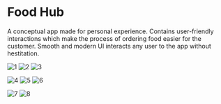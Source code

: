 # Food Hub

A conceptual app made for personal experience. Contains user-friendly interactions which make the process of ordering food easier for the customer. Smooth and modern UI interacts any user to the app without hestitation.


![1](https://user-images.githubusercontent.com/102714819/202761313-1d2befbe-4335-4dcd-82c5-504ec395b8af.png) ![2](https://user-images.githubusercontent.com/102714819/202761320-957add5c-0fba-4815-8b0e-f883020fd5bc.png) ![3](https://user-images.githubusercontent.com/102714819/202761332-9eb378fc-47eb-4a57-8a8c-7cd96e2d0f7a.png)

![4](https://user-images.githubusercontent.com/102714819/202829977-9207e717-2a82-40a3-b173-e86a531400f3.png) ![5](https://user-images.githubusercontent.com/102714819/202862371-38ff6372-fef0-4c4b-bdd4-b48cde87bc4f.png) ![6](https://user-images.githubusercontent.com/102714819/202863066-4fea6bb7-1485-4e33-ba3c-5c67cc77bc50.png)

![7](https://user-images.githubusercontent.com/102714819/202864116-954f9e79-8b17-4d95-b805-d0d130f355ee.png) ![8](https://user-images.githubusercontent.com/102714819/202907202-f4bf13fe-b865-4f31-b71a-54007fa2ec6d.png)

